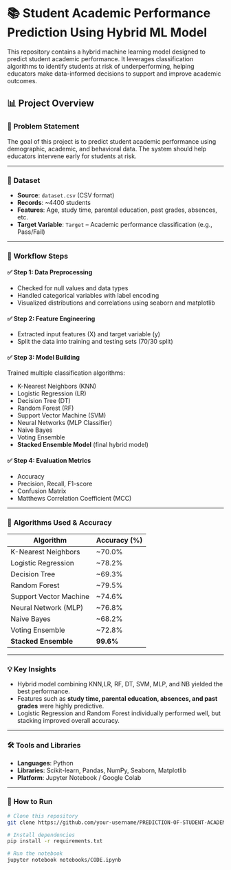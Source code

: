 # 📚 Student Academic Performance Prediction Using Hybrid ML Model
This repository contains a hybrid machine learning model designed to predict student academic performance. It leverages classification algorithms to identify students at risk of underperforming, helping educators make data-informed decisions to support and improve academic outcomes.
## 📊 Project Overview

### 📌 **Problem Statement** 
The goal of this project is to predict student academic performance using demographic, academic, and behavioral data. The system should help educators intervene early for students at risk.

---

### 🧾 **Dataset** 

* **Source**: `dataset.csv` (CSV format)
* **Records**: \~4400 students
* **Features**: Age, study time, parental education, past grades, absences, etc.
* **Target Variable**: `Target` – Academic performance classification (e.g., Pass/Fail)

---

### 🔄 **Workflow Steps**

#### ✅ **Step 1: Data Preprocessing**

* Checked for null values and data types
* Handled categorical variables with label encoding
* Visualized distributions and correlations using seaborn and matplotlib

#### ✅ **Step 2: Feature Engineering**

* Extracted input features (X) and target variable (y)
* Split the data into training and testing sets (70/30 split)

#### ✅ **Step 3: Model Building**

Trained multiple classification algorithms:

* K-Nearest Neighbors (KNN)
* Logistic Regression (LR)
* Decision Tree (DT)
* Random Forest (RF)
* Support Vector Machine (SVM)
* Neural Networks (MLP Classifier)
* Naive Bayes
* Voting Ensemble
* **Stacked Ensemble Model** (final hybrid model)

#### ✅ **Step 4: Evaluation Metrics**

* Accuracy
* Precision, Recall, F1-score
* Confusion Matrix
* Matthews Correlation Coefficient (MCC)

---

### 🤖 **Algorithms Used & Accuracy**

| Algorithm              | Accuracy (%) |
| ---------------------- | ------------ |
| K-Nearest Neighbors    | \~70.0%      |
| Logistic Regression    | \~78.2%      |
| Decision Tree          | \~69.3%      |
| Random Forest          | \~79.5%      |
| Support Vector Machine | \~74.6%      |
| Neural Network (MLP)   | \~76.8%      |
| Naive Bayes            | \~68.2%      |
| Voting Ensemble        | \~72.8%      |
| **Stacked Ensemble**   | **99.6%**    |

---

### 💡 **Key Insights**

* Hybrid model combining KNN,LR, RF, DT, SVM, MLP, and NB yielded the best performance.
* Features such as **study time, parental education, absences, and past grades** were highly predictive.
* Logistic Regression and Random Forest individually performed well, but stacking improved overall accuracy.

---

### 🛠️ **Tools and Libraries**

* **Languages**: Python
* **Libraries**: Scikit-learn, Pandas, NumPy, Seaborn, Matplotlib
* **Platform**: Jupyter Notebook / Google Colab

---

### 🚀 **How to Run**

```bash
# Clone this repository
git clone https://github.com/your-username/PREDICTION-OF-STUDENT-ACADEMIC-PERFORMANCE-USING-HYBRID-MACHINE-LEARNING-MODEL.git 

# Install dependencies
pip install -r requirements.txt

# Run the notebook
jupyter notebook notebooks/CODE.ipynb
```

